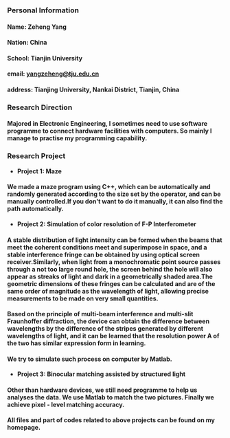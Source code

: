 ### Personal Information
#### Name: Zeheng Yang
#### Nation: China
#### School: Tianjin University
#### email: yangzeheng@tju.edu.cn
#### address: Tianjing University, Nankai District, Tianjin, China
### Research Direction
#### Majored in Electronic Engineering, I sometimes need to use software programme to connect hardware facilities with computers. So mainly I manage to practise my programming capability.
### Research Project
- **Project 1: Maze**
#### We made a maze program using C++, which can be automatically and randomly generated according to the size set by the operator, and can be manually controlled.If you don't want to do it manually, it can also find the path automatically.

- **Project 2: Simulation of color resolution of F-P Interferometer**
#### A stable distribution of light intensity can be formed when the beams that meet the coherent conditions meet and superimpose in space, and a stable interference fringe can be obtained by using optical screen receiver.Similarly, when light from a monochromatic point source passes through a not too large round hole, the screen behind the hole will also appear as streaks of light and dark in a geometrically shaded area.The geometric dimensions of these fringes can be calculated and are of the same order of magnitude as the wavelength of light, allowing precise measurements to be made on very small quantities.
#### Based on the principle of multi-beam interference and multi-slit Fraunhoffer diffraction, the device can obtain the difference between wavelengths by the difference of the stripes generated by different wavelengths of light, and it can be learned that the resolution power A of the two has similar expression form in learning.
#### We try to simulate such process on computer by Matlab.

- **Project 3: Binocular matching assisted by structured light**
#### Other than hardware devices, we still need programme to help us analyses the data. We use Matlab to match the two pictures. Finally we achieve pixel - level matching accuracy.

#### All files and part of codes related to above projects can be found on my homepage.
